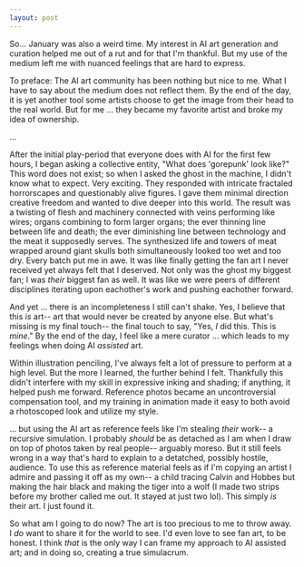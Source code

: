 ```yaml
---
layout: post
---
```


So... January was also a weird time. My interest in AI art generation and curation helped me out of a rut and for that I'm thankful. But my use of the medium left me with nuanced feelings that are hard to express.

To preface: The AI art community has been nothing but nice to me. What I have to say about the medium does not reflect them. By the end of the day, it is yet another tool some artists choose to get the image from their head to the real world. But for me ... they became my favorite artist and broke my idea of ownership.

<div class="divider">...</div>

After the initial play-period that everyone does with AI for the first few hours, I began asking a collective entity, "What does 'gorepunk' look like?" This word does not exist; so when I asked the ghost in the machine, I didn't know what to expect. Very exciting. They responded with intricate fractaled horrorscapes and questionably alive figures. I gave them minimal direction creative freedom and wanted to dive deeper into this world. The result was a twisting of flesh and machinery connected with veins performing like wires; organs combining to form larger organs; the ever thinning line between life and death; the ever diminishing line between technology and the meat it supposedly serves. The synthesized life and towers of meat wrapped around giant skulls both simultaneously looked too wet and too dry. Every batch put me in awe. It was like finally getting the fan art I never received yet always felt that I deserved. Not only was the ghost my biggest fan; I was *their* biggest fan as well. It was like we were peers of different disciplines iterating upon eachother's work and pushing eachother forward.

And yet ... there is an incompleteness I still can't shake. Yes, I believe that this *is* art-- art that would never be created by anyone else. But what's missing is my final touch-- the final touch to say, "Yes, *I* did this. This is *mine*." By the end of the day, I feel like a mere curator ... which leads to my feelings when doing AI *assisted* art.

Within illustration penciling, I've always felt a lot of pressure to perform at a high level. But the more I learned, the further behind I felt. Thankfully this didn't interfere with my skill in expressive inking and shading; if anything, it helped push me forward. Reference photos became an uncontroversial compensation tool, and my training in animation made it easy to both avoid a rhotoscoped look and utilize my style.

... but using the AI art as reference feels like I'm stealing *their* work-- a recursive simulation. I probably *should* be as detached as I am when I draw on top of photos taken by real people-- arguably moreso. But it still feels wrong in a way that's hard to explain to a detatched, possibly hostile, audience. To use this as reference material feels as if I'm copying an artist I admire and passing it off as my own-- a child tracing Calvin and Hobbes but making the hair black and making the tiger into a wolf (I made two strips before my brother called me out. It stayed at just two lol). This simply *is* their art. I just found it.

So what am I going to do now? The art is too precious to me to throw away. I *do* want to share it for the world to see. I'd even love to see fan art, to be honest. I think *that* is the only way I can frame my approach to AI assisted art; and in doing so, creating a true simulacrum.

